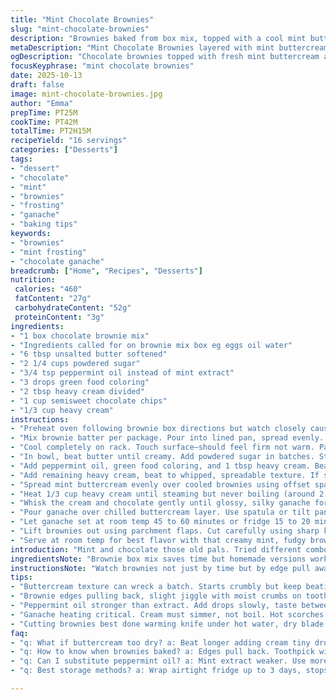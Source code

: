 ```yaml
---
title: "Mint Chocolate Brownies"
slug: "mint-chocolate-brownies"
description: "Brownies baked from box mix, topped with a cool mint buttercream and glossy chocolate ganache. Mint extract swapped with peppermint oil for stronger kick. Heavy cream important for that silky ganache texture. Parchment paper lined pan keeps edges clean and cleanup easier. Watch for buttercream consistency—too dry, it won’t spread; too wet, it won’t firm up. Oven heat varies but look for brownie pull-away from sides when done. Let frosting cool enough or ganache melts into it. Cut when ganache sets but still tender. Mint and chocolate mingle with a hint of freshness."
metaDescription: "Mint Chocolate Brownies layered with mint buttercream and silky chocolate ganache. Quick box mix shortcut with peppermint oil, buttery frosting, and fudge finish."
ogDescription: "Chocolate brownies topped with fresh mint buttercream and shiny ganache. Peppermint oil swap, chilled layers, clean cuts, rich mint flavor—no mess, all good."
focusKeyphrase: "mint chocolate brownies"
date: 2025-10-13
draft: false
image: mint-chocolate-brownies.jpg
author: "Emma"
prepTime: PT25M
cookTime: PT42M
totalTime: PT2H15M
recipeYield: "16 servings"
categories: ["Desserts"]
tags:
- "dessert"
- "chocolate"
- "mint"
- "brownies"
- "frosting"
- "ganache"
- "baking tips"
keywords:
- "brownies"
- "mint frosting"
- "chocolate ganache"
breadcrumb: ["Home", "Recipes", "Desserts"]
nutrition: 
 calories: "460"
 fatContent: "27g"
 carbohydrateContent: "52g"
 proteinContent: "3g"
ingredients:
- "1 box chocolate brownie mix"
- "Ingredients called for on brownie mix box eg eggs oil water"
- "6 tbsp unsalted butter softened"
- "2 1/4 cups powdered sugar"
- "3/4 tsp peppermint oil instead of mint extract"
- "3 drops green food coloring"
- "2 tbsp heavy cream divided"
- "1 cup semisweet chocolate chips"
- "1/3 cup heavy cream"
instructions:
- "Preheat oven following brownie box directions but watch closely cause ovens differ. Line 8x8 pan with parchment paper with enough overhang to lift brownies smoothly later."
- "Mix brownie batter per package. Pour into lined pan, spread evenly. Bake until set, sides pulling back slightly, toothpick with few moist crumbs not wet batter. Usually 40 to 44 minutes."
- "Cool completely on rack. Touch surface—should feel firm not warm. Patience here stops frosting from melting."
- "In bowl, beat butter until creamy. Add powdered sugar in batches. Starts crumbly, keep beating till it looks sandy but combined the buttery sweetness."
- "Add peppermint oil, green food coloring, and 1 tbsp heavy cream. Beat until smooth. Taste. Too strong? Add bit more sugar. Not minty enough? Tiny drop more oil cautiously."
- "Add remaining heavy cream, beat to whipped, spreadable texture. If still dry, splash very small amount more cream, very carefully."
- "Spread mint buttercream evenly over cooled brownies using offset spatula. Don’t press too hard or can dent brownie surface. Chill at least 30 minutes in fridge or freezer to firm up that layer."
- "Heat 1/3 cup heavy cream until steaming but never boiling (around 2 min in microwave). Pour over chocolate chips in a bowl, cover with plate to trap heat. Let sit 3 to 5 minutes."
- "Whisk the cream and chocolate gently until glossy, silky ganache forms. Warm but not hot; if too thick, add tiny splash of cream; too thin, set in fridge momentarily."
- "Pour ganache over chilled buttercream layer. Use spatula or tilt pan to smooth quickly before ganache sets. Look for shiny, even gloss."
- "Let ganache set at room temp 45 to 60 minutes or fridge 15 to 20 minutes. Surface goes from tacky to velvety firm to touch."
- "Lift brownies out using parchment flaps. Cut carefully using sharp knife warmed under hot water then wiped dry. Clean knife between cuts for neat edges."
- "Serve at room temp for best flavor with that creamy mint, fudgy brownie, and rich ganache hit."
introduction: "Mint and chocolate those old pals. Tried different combos over years. Menthol spice can overwhelm or vanish if lazy with extract. Swap peppermint oil for sharp freshness. Brownie mix shortcut because sometimes life. Parchment paper game changer for lifting brownies out without drama. Buttercream can get clumpy or too stiff, gotta feel it out. Chill times adjusted often—not exact on clock, more on touch and look. Ganache shiny, spread like silk, signals all done. Cut with wet knife, get clean slices, no crumb trails. Cool sensation hits from mint buttercream while dense rich chocolate rolls in. Way better than plain brownie, trust me. Play with flavors, this one nailed it recently, after some trial and error."
ingredientsNote: "Brownie box mix saves time but homemade versions work too—just baked till fudgy, not cakey. Unsalted butter vital for control over salt, but salted works in pinch; just reduce added salt if any. Peppermint oil stronger than mint extract—use sparingly, a drop or two. Too much? Bitter and overpowering. Food coloring optional but green signals mint vibe visually. Powdered sugar tapers butter’s richness and sweetens; sift to avoid lumps. Heavy cream essential for texture in both frosting and ganache—doesn’t substitute well with milk or half-and-half. For chocolate chips, semisweet hits balance; bittersweet for darker, milk chocolate for sweeter variation. Always measure ingredients exactly, especially in frostings, to avoid dryness or runniness. Keep chilled until ganache sets to avoid messy slicing."
instructionsNote: "Watch brownies not just by time but by edge pull away and jiggle, moist crumbs on toothpick—not wet batter. Cool fully before frosting—too warm and buttercream melts. Beat buttercream thoroughly; start slow to combine powdered sugar, crank up when you add cream for fluffiness. Taste before adding extra peppermint oil, no rushing, extract can smother everything fast. Chill buttercream before ganache—soft frostings eat ganache if warm. Heat cream for ganache just past steaming; too hot scorches chocolate. Let chocolate soak quietly under cover—plate traps heat. Whisk gently not air in. Spread ganache quickly, it thickens fast and streaks if patience fades. Set ganache at room temp for better mouthfeel, fridge speeds but dulls gloss. Use knife warmed every slice to keep edges sharp and clean—wipe blade each time. Lift brownies fully before cutting prevents stuck crumbs, no smashing."
tips:
- "Buttercream texture can wreck a batch. Starts crumbly but keep beating. Sandy look, not floury. Add cream slow, small splashes. Too dry? Won’t spread. Too wet? Won’t set. Chill after spreading; that firms it up. Offset spatula better than knife—gentle pressure, don’t dent brownies. Frosting warmth melts faster. Timing key here."
- "Brownie edges pulling back, slight jiggle with moist crumbs on toothpick—signals bake done. Not fully firm but not raw batter either. Oven temps vary; watch signs not clock. Patio ovens or convection change timing. Parchment paper overhang essential—lift brownies out clean. No scraping or stuck edges; easier cleanup, no crumb mess. Improves slicing control."
- "Peppermint oil stronger than extract. Add drops slowly, taste between. Overdo? Bitter, harsh. Under-seasoned? Flat mint flavor. Green food coloring optional, purely for look. Powdered sugar sift helps avoid gritty spots. Beat butter first before sugar; buttercream comes together smoother. Cream in two stages keeps frosting fluffier versus dumping all at once."
- "Ganache heating critical. Cream must simmer, not boil. Hot scorches chocolate, ruins silky texture. Cover bowl after pouring cream—trap heat to melt chips fully. Whisk gently, no air bubbles. Warm but thick gloss signals ready. Thin ganache? Chill briefly; thick? Add tiny cream splash. Spread fast before sets; can streak if waits too long. Room temp setting preferred for mouthfeel balance, fridge speeds but dulls shine."
- "Cutting brownies best done warming knife under hot water, dry blade thoroughly each slice. Prevents crumb trails and ragged edges. Lift brownies fully from pan before slicing; partial removal causes drag and mess. Slicing cold brownies breaks ganache less but can crack cream; balanced chill recommended. Cleaning knife between cuts keeps slices neat, consistent shape."
faq:
- "q: What if buttercream too dry? a: Beat longer adding cream tiny drops. Starts crumbly always. Can add more cream carefully. Chill helps firm spread. Avoid rushing or dumping cream in."
- "q: How to know when brownies baked? a: Edges pull back. Toothpick with moist crumbs not batter. Jiggle slight when you shake pan gently. Vary with ovens; watch signs not timer only. Parchment helps lifting out clean after cooling."
- "q: Can I substitute peppermint oil? a: Mint extract weaker. Use more but less flavor punch. Or mint leaves steeped in cream for infusion but less intense. Avoid overusing or bitterness kicks in. Food coloring optional for green tint only."
- "q: Best storage methods? a: Wrap airtight fridge up to 3 days, stops drying. Freeze individual slices wrapped well months. Ganache dulls in fridge but keeps slow spoil. Let come to room before serving to soften ganache and buttercream."

---
```

